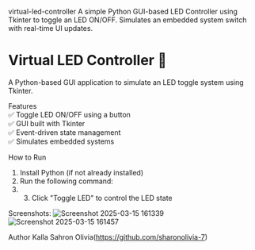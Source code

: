 virtual-led-controller
A simple Python GUI-based LED Controller using Tkinter to toggle an LED ON/OFF. Simulates an embedded system switch with real-time UI updates.
# Virtual LED Controller 🚀  
A Python-based GUI application to simulate an LED toggle system using Tkinter.

Features  
✅ Toggle LED ON/OFF using a button  
✅ GUI built with Tkinter  
✅ Event-driven state management  
✅ Simulates embedded systems  

How to Run  
1. Install Python (if not already installed)  
2. Run the following command:
3. 3. Click "Toggle LED" to control the LED state  

Screenshots:
![Screenshot 2025-03-15 161339](https://github.com/user-attachments/assets/0ecd7813-57ff-467b-8857-61d2c50aad50)
![Screenshot 2025-03-15 161457](https://github.com/user-attachments/assets/27a0639d-e580-42a3-8937-5b920af9c009)

Author
Kalla Sahron Olivia(https://github.com/sharonolivia-7)
